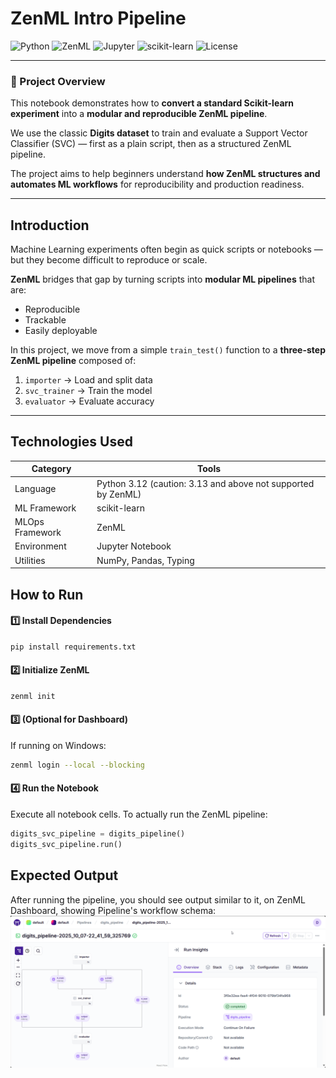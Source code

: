 # ZenML Intro Pipeline

![Python](https://img.shields.io/badge/Python-3.12+-blue?logo=python)
![ZenML](https://img.shields.io/badge/ZenML-%F0%9F%A7%A0-orange)
![Jupyter](https://img.shields.io/badge/Jupyter-Notebook-orange?logo=jupyter)
![scikit-learn](https://img.shields.io/badge/scikit--learn-Modeling%20%7C%20SVC-brightgreen?logo=scikitlearn)
![License](https://img.shields.io/badge/License-MIT-lightgrey)

---

### 🧩 Project Overview
This notebook demonstrates how to **convert a standard Scikit-learn experiment** into a **modular and reproducible ZenML pipeline**.

We use the classic **Digits dataset** to train and evaluate a Support Vector Classifier (SVC) — first as a plain script, then as a structured ZenML pipeline.

The project aims to help beginners understand **how ZenML structures and automates ML workflows** for reproducibility and production readiness.

---

## Introduction

Machine Learning experiments often begin as quick scripts or notebooks — but they become difficult to reproduce or scale.

**ZenML** bridges that gap by turning scripts into **modular ML pipelines** that are:
- Reproducible  
- Trackable  
- Easily deployable  

In this project, we move from a simple `train_test()` function to a **three-step ZenML pipeline** composed of:
1. `importer` → Load and split data  
2. `svc_trainer` → Train the model  
3. `evaluator` → Evaluate accuracy  

---

## Technologies Used
| Category | Tools |
|-----------|-------|
| Language | Python 3.12 (caution: 3.13 and above not supported by ZenML) |
| ML Framework | scikit-learn |
| MLOps Framework | ZenML |
| Environment | Jupyter Notebook |
| Utilities | NumPy, Pandas, Typing |

## How to Run
#### 1️⃣ Install Dependencies
```bash
pip install requirements.txt
```

#### 2️⃣ Initialize ZenML
```bash
zenml init
```

#### 3️⃣ (Optional for Dashboard)

If running on Windows:
```bash
zenml login --local --blocking
```

#### 4️⃣ Run the Notebook

Execute all notebook cells.
To actually run the ZenML pipeline:
```python
digits_svc_pipeline = digits_pipeline()
digits_svc_pipeline.run()
```

## Expected Output
After running the pipeline, you should see output similar to it, on ZenML Dashboard, showing Pipeline's workflow schema:
!['pipeline-dashboard-image'](src/pipeline-dashboard.png)

